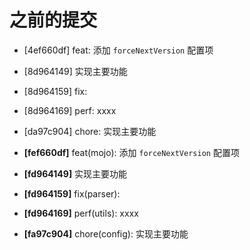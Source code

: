 # 之前的提交
- [4ef660df] feat: 添加 `forceNextVersion` 配置项
- [8d964149] 实现主要功能
- [8d964159] fix:
- [8d964169]    perf:    	   xxxx
- [da97c904] chore: 实现主要功能

- **[fef660df]** feat(mojo): 添加 `forceNextVersion` 配置项
- **[fd964149]** 实现主要功能
- **[fd964159]** fix(parser):
- **[fd964169]**    perf(utils):    	   xxxx
- **[fa97c904]** chore(config): 实现主要功能

